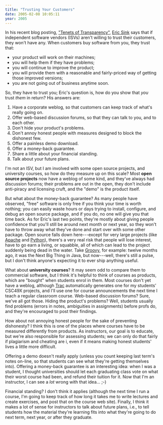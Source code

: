 ```yaml
---
title: "Trusting Your Customers"
date: 2005-02-08 10:05:11
year: 2005
---
```

In his recent blog posting, <a href="http://msdn.microsoft.com/longhorn/default.aspx?pull=/library/en-us/dnsoftware/html/software02052005.asp">"Tenets of Transparency"</a>, <a href="http://software.ericsink.com/">Eric Sink</a> says that if independent software vendors (ISVs) aren't willing to trust their customers, they won't have any.  When customers buy software from you, they trust that:
<ul>
	<li>your product will work on their machines;</li>
	<li>you will help them if they have problems;</li>
	<li>you will continue to improve the product;</li>
	<li>you will provide them with a reasonable and fairly-priced way of getting those improved versions;</li>
	<li>you are not going out of business anytime soon.</li>
</ul>
So, they have to trust you; Eric's question is, how do you show that <em>you</em> trust <em>them</em> in return?  His answers are:
<ol>
	<li>Have a corporate weblog, so that customers can keep track of what's really going on.</li>
	<li>Offer web-based discussion forums, so that they can talk to you, and to each other.</li>
	<li>Don't hide your product's problems.</li>
	<li>Don't annoy honest people with measures designed to block the dishonest few.</li>
	<li>Offer a painless demo download.</li>
	<li>Offer a money-back guarantee.</li>
	<li>Share a little about your financial standing.</li>
	<li>Talk about your future plans.</li>
</ol>
I'm not an ISV, but I am involved with some open source projects, and university courses, so how do they measure up on this scale?  Most <strong>open source projects</strong> now have a weblog of some kind, and they've always had discussion forums; their problems are out in the open, they don't include anti-piracy and licensing cruft, and the "demo" is the product itself.

But what about the money-back guarantee?  As many people have observed, "free" software is only free if you think your time is worth nothing; you can easily waste hours or days trying to install, configure, and debug an open source package, and if you do, no one will give you that time back.  As for Eric's last two points, they're mostly about giving people confidence that you'll still be around next month or next year, so they won't have to throw away what they've done and start over with some other package.  Open source falls down here---except for very large projects (like <a href="http://www.apache.org">Apache</a> and <a href="http://www.python.org">Python</a>), there's a very real risk that people will lose interest, have to go earn a living, or squabble, all of which can lead to the project suddenly being dead in the water.  Take <a href="http://groovy.codehaus.org">Groovy</a>, for example: twelve months ago, it was the Next Big Thing in Java, but now---well, there's still a pulse, but I don't think anyone's expecting it to ever ship anything useful.

What about <strong>university courses</strong>?  It may seem odd to compare them to commercial software, but I think it's helpful to think of courses as products, which are "bought" when students enrol in them.  Most courses don't yet have a weblog, although <a href="http://projects.edgewall.com/trac">Trac</a> automatically generates one for my students' CSC49X projects, and I'll use one for course announcements the next time I teach a regular classroom course.  Web-based discussion forums?  Sure, we've all got those.  Hiding the product's problems?  Well, students usually find problems (errors in notes, ambiguities in assignments) before profs do, and they're encouraged to post their findings.

How about not annoying honest people for the sake of preventing dishonesty?  I think this is one of the places where courses have to be measured differently from products.  As instructors, our goal is to educate, but we're also responsible for assessing students; we can only do that fairly if plagiarism and cheating are i, even if it means making honest students' lives a little more difficult.

Offering a demo doesn't really apply (unless you count keeping last term's notes on-line, so that students can see what they're getting themselves into).  Offering a money-back guarantee is an interesting idea: when I was a student, I thought universities should let each graduating class vote on what their worst course had been, and refund their tuition for it.  Now that I'm an instructor, I can see a <em>lot</em> wrong with that idea... ;-)

Financial standing?  I don't think it applies (although the next time I run a course, I'm going to keep track of how long it takes me to write lectures and create exercises, and post that on the course web site).  Finally, I think it makes a lot of sense for instructors to talk about future plans, i.e., to tell students how the material they're learning fits into what they're going to do next term, next year, or after they graduate.
